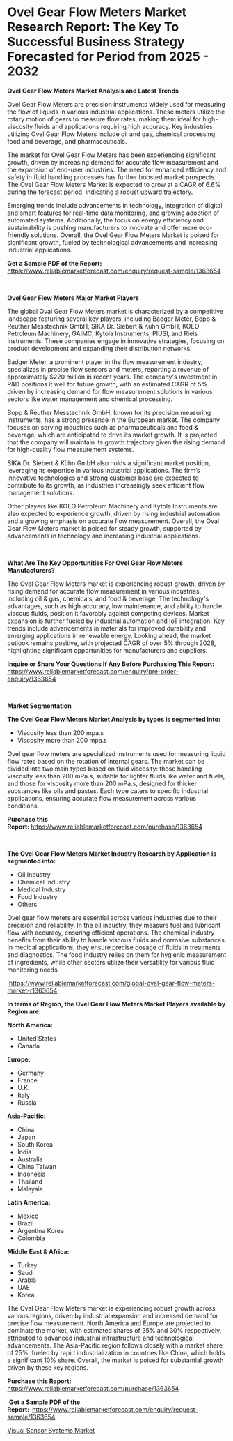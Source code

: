 <p><h1>Ovel Gear Flow Meters Market Research Report: The Key To Successful Business Strategy Forecasted for Period from 2025 - 2032</h1></p><p><strong>Ovel Gear Flow Meters Market Analysis and Latest Trends</strong></p>
<p><p>Ovel Gear Flow Meters are precision instruments widely used for measuring the flow of liquids in various industrial applications. These meters utilize the rotary motion of gears to measure flow rates, making them ideal for high-viscosity fluids and applications requiring high accuracy. Key industries utilizing Ovel Gear Flow Meters include oil and gas, chemical processing, food and beverage, and pharmaceuticals.</p><p>The market for Ovel Gear Flow Meters has been experiencing significant growth, driven by increasing demand for accurate flow measurement and the expansion of end-user industries. The need for enhanced efficiency and safety in fluid handling processes has further boosted market prospects. The Ovel Gear Flow Meters Market is expected to grow at a CAGR of 6.6% during the forecast period, indicating a robust upward trajectory.</p><p>Emerging trends include advancements in technology, integration of digital and smart features for real-time data monitoring, and growing adoption of automated systems. Additionally, the focus on energy efficiency and sustainability is pushing manufacturers to innovate and offer more eco-friendly solutions. Overall, the Ovel Gear Flow Meters Market is poised for significant growth, fueled by technological advancements and increasing industrial applications.</p></p>
<p><strong>Get a Sample PDF of the Report:&nbsp;</strong> <a href="https://www.reliablemarketforecast.com/enquiry/request-sample/1363654?utm_campaign=2721&utm_medium=2&utm_source=Github&utm_content=ia&utm_term=12042025&utm_id=ovel-gear-flow-meters">https://www.reliablemarketforecast.com/enquiry/request-sample/1363654</a></p>
<p>&nbsp;</p>
<p><strong>Ovel Gear Flow Meters Major Market Players</strong></p>
<p><p>The global Oval Gear Flow Meters market is characterized by a competitive landscape featuring several key players, including Badger Meter, Bopp & Reuther Messtechnik GmbH, SIKA Dr. Siebert & Kühn GmbH, KOEO Petroleum Machinery, GAIMC, Kytola Instruments, PIUSI, and Riels Instruments. These companies engage in innovative strategies, focusing on product development and expanding their distribution networks.</p><p>Badger Meter, a prominent player in the flow measurement industry, specializes in precise flow sensors and meters, reporting a revenue of approximately $220 million in recent years. The company's investment in R&D positions it well for future growth, with an estimated CAGR of 5% driven by increasing demand for flow measurement solutions in various sectors like water management and chemical processing.</p><p>Bopp & Reuther Messtechnik GmbH, known for its precision measuring instruments, has a strong presence in the European market. The company focuses on serving industries such as pharmaceuticals and food & beverage, which are anticipated to drive its market growth. It is projected that the company will maintain its growth trajectory given the rising demand for high-quality flow measurement systems.</p><p>SIKA Dr. Siebert & Kühn GmbH also holds a significant market position, leveraging its expertise in various industrial applications. The firm’s innovative technologies and strong customer base are expected to contribute to its growth, as industries increasingly seek efficient flow management solutions.</p><p>Other players like KOEO Petroleum Machinery and Kytola Instruments are also expected to experience growth, driven by rising industrial automation and a growing emphasis on accurate flow measurement. Overall, the Oval Gear Flow Meters market is poised for steady growth, supported by advancements in technology and increasing industrial applications.</p></p>
<p>&nbsp;</p>
<p><strong>What Are The Key Opportunities For Ovel Gear Flow Meters Manufacturers?</strong></p>
<p><p>The Oval Gear Flow Meters market is experiencing robust growth, driven by rising demand for accurate flow measurement in various industries, including oil & gas, chemicals, and food & beverage. The technology's advantages, such as high accuracy, low maintenance, and ability to handle viscous fluids, position it favorably against competing devices. Market expansion is further fueled by industrial automation and IoT integration. Key trends include advancements in materials for improved durability and emerging applications in renewable energy. Looking ahead, the market outlook remains positive, with projected CAGR of over 5% through 2028, highlighting significant opportunities for manufacturers and suppliers.</p></p>
<p><strong>Inquire or Share Your Questions If Any Before Purchasing This Report:</strong> <a href="https://www.reliablemarketforecast.com/enquiry/pre-order-enquiry/1363654?utm_campaign=2721&utm_medium=2&utm_source=Github&utm_content=ia&utm_term=12042025&utm_id=ovel-gear-flow-meters">https://www.reliablemarketforecast.com/enquiry/pre-order-enquiry/1363654</a></p>
<p>&nbsp;</p>
<p><strong>Market Segmentation</strong></p>
<p><strong>The Ovel Gear Flow Meters Market Analysis by types is segmented into:</strong></p>
<p><ul><li>Viscosity less than 200 mpa.s</li><li>Viscosity more than 200 mpa.s</li></ul></p>
<p><p>Ovel gear flow meters are specialized instruments used for measuring liquid flow rates based on the rotation of internal gears. The market can be divided into two main types based on fluid viscosity: those handling viscosity less than 200 mPa.s, suitable for lighter fluids like water and fuels, and those for viscosity more than 200 mPa.s, designed for thicker substances like oils and pastes. Each type caters to specific industrial applications, ensuring accurate flow measurement across various conditions.</p></p>
<p><strong>Purchase this Report:&nbsp;</strong><a href="https://www.reliablemarketforecast.com/purchase/1363654?utm_campaign=2721&utm_medium=2&utm_source=Github&utm_content=ia&utm_term=12042025&utm_id=ovel-gear-flow-meters">https://www.reliablemarketforecast.com/purchase/1363654</a></p>
<p>&nbsp;</p>
<p><strong>The Ovel Gear Flow Meters Market Industry Research by Application is segmented into:</strong></p>
<p><ul><li>Oil Industry</li><li>Chemical Industry</li><li>Medical Industry</li><li>Food Industry</li><li>Others</li></ul></p>
<p><p>Ovel gear flow meters are essential across various industries due to their precision and reliability. In the oil industry, they measure fuel and lubricant flow with accuracy, ensuring efficient operations. The chemical industry benefits from their ability to handle viscous fluids and corrosive substances. In medical applications, they ensure precise dosage of fluids in treatments and diagnostics. The food industry relies on them for hygienic measurement of ingredients, while other sectors utilize their versatility for various fluid monitoring needs.</p></p>
<p><a href="https://www.reliablemarketforecast.com/global-ovel-gear-flow-meters-market-r1363654?utm_campaign=2721&utm_medium=2&utm_source=Github&utm_content=ia&utm_term=12042025&utm_id=ovel-gear-flow-meters">&nbsp;https://www.reliablemarketforecast.com/global-ovel-gear-flow-meters-market-r1363654</a></p>
<p><strong>In terms of Region, the Ovel Gear Flow Meters Market Players available by Region are:</strong></p>
<p>
    <p> <strong> North America: </strong>
        <ul>
            <li>United States</li>
            <li>Canada</li>
        </ul>
        </p> 
    <p> <strong> Europe: </strong>
        <ul>
            <li>Germany</li>
            <li>France</li>
            <li>U.K.</li>
            <li>Italy</li>
            <li>Russia</li>
        </ul>
        </p> 
    <p> <strong> Asia-Pacific: </strong>
        <ul>
            <li>China</li>
            <li>Japan</li>
            <li>South Korea</li>
            <li>India</li>
            <li>Australia</li>
            <li>China Taiwan</li>
            <li>Indonesia</li>
            <li>Thailand</li>
            <li>Malaysia</li>
        </ul>
        </p> 
    <p> <strong> Latin America: </strong>
        <ul>
            <li>Mexico</li>
            <li>Brazil</li>
            <li>Argentina Korea</li>
            <li>Colombia</li>
        </ul>
        </p> 
    <p> <strong> Middle East & Africa: </strong>
        <ul>
            <li>Turkey</li>
            <li>Saudi</li>
            <li>Arabia</li>
            <li>UAE</li>
            <li>Korea</li>
        </ul>
    </p>
    </p>
<p><p>The Oval Gear Flow Meters market is experiencing robust growth across various regions, driven by industrial expansion and increased demand for precise flow measurement. North America and Europe are projected to dominate the market, with estimated shares of 35% and 30% respectively, attributed to advanced industrial infrastructure and technological advancements. The Asia-Pacific region follows closely with a market share of 25%, fueled by rapid industrialization in countries like China, which holds a significant 10% share. Overall, the market is poised for substantial growth driven by these key regions.</p></p>
<p><strong>Purchase this Report: </strong><a href="https://www.reliablemarketforecast.com/purchase/1363654?utm_campaign=2721&utm_medium=2&utm_source=Github&utm_content=ia&utm_term=12042025&utm_id=ovel-gear-flow-meters">https://www.reliablemarketforecast.com/purchase/1363654</a></p>
<p>&nbsp;<strong>Get a Sample PDF of the Report:&nbsp;&nbsp;</strong><a href="https://www.reliablemarketforecast.com/enquiry/request-sample/1363654?utm_campaign=2721&utm_medium=2&utm_source=Github&utm_content=ia&utm_term=12042025&utm_id=ovel-gear-flow-meters">https://www.reliablemarketforecast.com/enquiry/request-sample/1363654</a></p>
<p><strong></strong></p>
<p><p><a href="https://github.com/chaturberville8181/Market-Research-Report-List-1/blob/main/visual-sensor-systems-market.md?utm_campaign=2721&utm_medium=2&utm_source=Github&utm_content=ia&utm_term=12042025&utm_id=ovel-gear-flow-meters">Visual Sensor Systems Market</a></p></p>